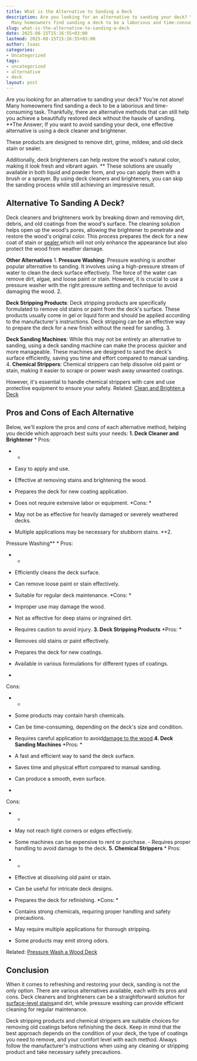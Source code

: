 ```yaml
---
title: What is the Alternative to Sanding a Deck
description: Are you looking for an alternative to sanding your deck? You're not alone!
  Many homeowners find sanding a deck to be a laborious and time-consuming task....
slug: what-is-the-alternative-to-sanding-a-deck
date: 2025-08-15T15:16:55+03:00
lastmod: 2025-08-15T15:16:55+03:00
author: Isaac
categories:
- Uncategorized
tags:
- uncategorized
- alternative
- deck
layout: post
---
```

Are you looking for an alternative to sanding your deck? You're not alone! Many homeowners find sanding a deck to be a laborious and time-consuming task. Thankfully, there are alternative methods that can still help you achieve a beautifully restored deck without the hassle of sanding. **The Answer; If you want to avoid sanding your deck, one effective alternative is using a deck cleaner and brightener.

These products are designed to remove dirt, grime, mildew, and old deck stain or sealer.

Additionally, deck brighteners can help restore the wood's natural color, making it look fresh and vibrant again. ** These solutions are usually available in both liquid and powder form, and you can apply them with a brush or a sprayer. By using deck cleaners and brighteners, you can skip the sanding process while still achieving an impressive result.

##  Alternative To Sanding A Deck?

Deck cleaners and brighteners work by breaking down and removing dirt, debris, and old coatings from the wood's surface. The cleaning solution helps open up the wood's pores, allowing the brightener to penetrate and restore the wood's original color. This process prepares the deck for a new coat of stain or [sealer](https://pestpolicy.com/best-deck-sealer-for-pressure-treated-wood/),which will not only enhance the appearance but also protect the wood from weather damage.

**Other Alternatives** 1. **Pressure Washing**: Pressure washing is another popular alternative to sanding. It involves using a high-pressure stream of water to clean the deck surface effectively. The force of the water can remove dirt, algae, and loose paint or stain. However, it is crucial to use a pressure washer with the right pressure setting and technique to avoid damaging the wood. 2.

**Deck Stripping Products**: Deck stripping products are specifically formulated to remove old stains or paint from the deck's surface. These products usually come in gel or liquid form and should be applied according to the manufacturer's instructions. Deck stripping can be an effective way to prepare the deck for a new finish without the need for sanding. 3.

**Deck Sanding Machines**: While this may not be entirely an alternative to sanding, using a deck sanding machine can make the process quicker and more manageable. These machines are designed to sand the deck's surface efficiently, saving you time and effort compared to manual sanding. 4. **Chemical Strippers**: Chemical strippers can help dissolve old paint or stain, making it easier to scrape or power wash away unwanted coatings.

However, it's essential to handle chemical strippers with care and use protective equipment to ensure your safety. Related: [Clean and Brighten a Deck](https://extension.missouri.edu/publications/g6523)

##  **Pros and Cons of Each Alternative**

Below, we'll explore the pros and cons of each alternative method, helping you decide which approach best suits your needs: **1. Deck Cleaner and Brightener** *
Pros:

- *

- Easy to apply and use.

- Effective at removing stains and brightening the wood.

- Prepares the deck for new coating application.

- Does not require extensive labor or equipment. *Cons: *

- May not be as effective for heavily damaged or severely weathered decks.

- Multiple applications may be necessary for stubborn stains. **2.

Pressure Washing** *
Pros:

- *

- Efficiently cleans the deck surface.

- Can remove loose paint or stain effectively.

- Suitable for regular deck maintenance. *Cons: *

- Improper use may damage the wood.

- Not as effective for deep stains or ingrained dirt.

- Requires caution to avoid injury. **3. Deck Stripping Products** *Pros: *

- Removes old stains or paint effectively.

- Prepares the deck for new coatings.

- Available in various formulations for different types of coatings.

*
Cons:

- *

- Some products may contain harsh chemicals.

- Can be time-consuming, depending on the deck's size and condition.

- Requires careful application to avoid[damage to the wood](https://pestpolicy.com/best-deck-stain-for-weathered-wood/).**4. Deck Sanding Machines** *Pros: *

- A fast and efficient way to sand the deck surface.

- Saves time and physical effort compared to manual sanding.

- Can produce a smooth, even surface.

*
Cons:

- *

- May not reach tight corners or edges effectively.

- Some machines can be expensive to rent or purchase. - Requires proper handling to avoid damage to the deck. **5. Chemical Strippers** *
Pros:

- *

- Effective at dissolving old paint or stain.

- Can be useful for intricate deck designs.

- Prepares the deck for refinishing. *Cons: *

- Contains strong chemicals, requiring proper handling and safety precautions.

- May require multiple applications for thorough stripping.

- Some products may emit strong odors.

Related: [Pressure Wash a Wood Deck](https://extension.umn.edu/how-pressure-wash-wood-deck)

##  **Conclusion**

When it comes to refreshing and restoring your deck, sanding is not the only option. There are various alternatives available, each with its pros and cons. Deck cleaners and brighteners can be a straightforward solution for [surface-level stains](https://pestpolicy.com/how-to-stain-a-deck-for-the-first-time/)and dirt, while pressure washing can provide efficient cleaning for regular maintenance.

Deck stripping products and chemical strippers are suitable choices for removing old coatings before refinishing the deck. Keep in mind that the best approach depends on the condition of your deck, the type of coatings you need to remove, and your comfort level with each method. Always follow the manufacturer's instructions when using any cleaning or stripping product and take necessary safety precautions.
